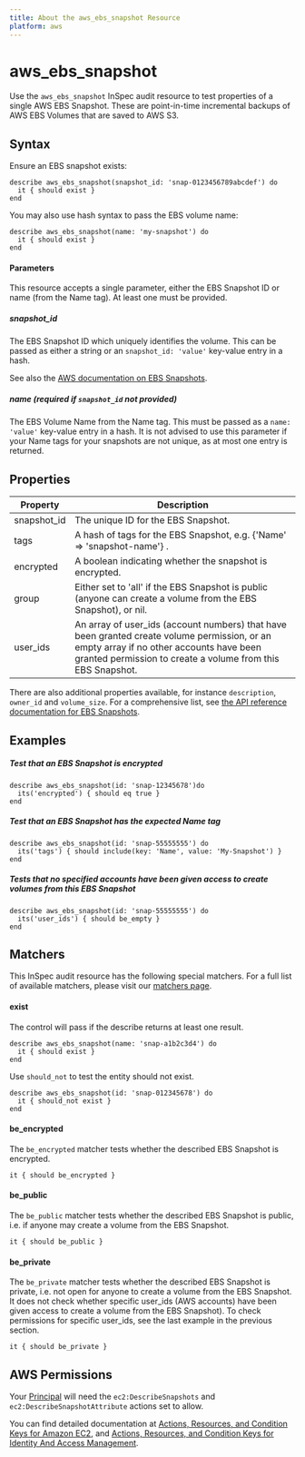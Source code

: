 ```yaml
---
title: About the aws_ebs_snapshot Resource
platform: aws
---
```


# aws\_ebs\_snapshot

Use the `aws_ebs_snapshot` InSpec audit resource to test properties of a single AWS EBS Snapshot. These are point-in-time
incremental backups of AWS EBS Volumes that are saved to AWS S3.

## Syntax

Ensure an EBS snapshot exists:

    describe aws_ebs_snapshot(snapshot_id: 'snap-0123456789abcdef') do
      it { should exist }
    end

You may also use hash syntax to pass the EBS volume name:

    describe aws_ebs_snapshot(name: 'my-snapshot') do
      it { should exist }
    end

#### Parameters

This resource accepts a single parameter, either the EBS Snapshot ID or name (from the Name tag). At least one must be provided.

##### snapshot\_id

The EBS Snapshot ID which uniquely identifies the volume.
This can be passed as either a string or an `snapshot_id: 'value'` key-value entry in a hash.

See also the [AWS documentation on EBS Snapshots](https://docs.aws.amazon.com/AWSEC2/latest/UserGuide/EBSSnapshots.html).

##### name _(required if `snapshot_id` not provided)_

The EBS Volume Name from the Name tag. This must be passed as a `name: 'value'` key-value entry in a hash.
It is not advised to use this parameter if your Name tags for your snapshots are not unique, as at most one entry is returned.

## Properties

|Property     | Description|
| ---         | --- |
|snapshot\_id | The unique ID for the EBS Snapshot. |
|tags         | A hash of tags for the EBS Snapshot, e.g. {'Name' => 'snapshot-name'} . |
|encrypted    | A boolean indicating whether the snapshot is encrypted. |
|group        | Either set to 'all' if the EBS Snapshot is public (anyone can create a volume from the EBS Snapshot), or nil. |
|user\_ids    | An array of user\_ids (account numbers) that have been granted create volume permission, or an empty array if no other accounts have been granted permission to create a volume from this EBS Snapshot. |

There are also additional properties available, for instance `description`, `owner_id` and `volume_size`. For a comprehensive list,
see [the API reference documentation for EBS Snapshots](https://docs.aws.amazon.com/sdk-for-ruby/v3/api/Aws/EC2/Snapshot.html).

## Examples

##### Test that an EBS Snapshot is encrypted
    describe aws_ebs_snapshot(id: 'snap-12345678')do
      its('encrypted') { should eq true }
    end

##### Test that an EBS Snapshot has the expected Name tag
    describe aws_ebs_snapshot(id: 'snap-55555555') do
      its('tags') { should include(key: 'Name', value: 'My-Snapshot') }
    end

##### Tests that no specified accounts have been given access to create volumes from this EBS Snapshot
    describe aws_ebs_snapshot(id: 'snap-55555555') do
      its('user_ids') { should be_empty }
    end

## Matchers

This InSpec audit resource has the following special matchers. For a full list of available matchers, please visit our [matchers page](https://www.inspec.io/docs/reference/matchers/).

#### exist

The control will pass if the describe returns at least one result.

    describe aws_ebs_snapshot(name: 'snap-a1b2c3d4') do
      it { should exist }
    end

Use `should_not` to test the entity should not exist.

    describe aws_ebs_snapshot(id: 'snap-012345678') do
      it { should_not exist }
    end

#### be\_encrypted

The `be_encrypted` matcher tests whether the described EBS Snapshot is encrypted.

    it { should be_encrypted }

#### be\_public

The `be_public` matcher tests whether the described EBS Snapshot is public, i.e. if anyone may create a volume from the EBS Snapshot.

    it { should be_public }

#### be\_private

The `be_private` matcher tests whether the described EBS Snapshot is private, i.e. not open for anyone to create a volume from
the EBS Snapshot. It does not check whether specific user\_ids (AWS accounts) have been given access to create a volume from the
EBS Snapshot). To check permissions for specific user\_ids, see the last example in the previous section.

    it { should be_private }

## AWS Permissions

Your [Principal](https://docs.aws.amazon.com/IAM/latest/UserGuide/intro-structure.html#intro-structure-principal) will need the `ec2:DescribeSnapshots` and `ec2:DescribeSnapshotAttribute` actions set to allow.

You can find detailed documentation at [Actions, Resources, and Condition Keys for Amazon EC2](https://docs.aws.amazon.com/IAM/latest/UserGuide/list_amazonec2.html), and [Actions, Resources, and Condition Keys for Identity And Access Management](https://docs.aws.amazon.com/IAM/latest/UserGuide/list_identityandaccessmanagement.html).
